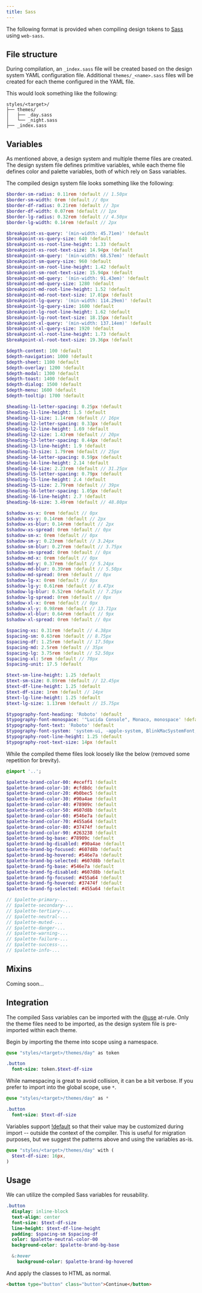 ```yaml
---
title: Sass
---
```


The following format is provided when compiling design tokens to [Sass](https://sass-lang.com) using
`web-sass`.

## File structure

During compilation, an `_index.sass` file will be created based on the design system YAML
configuration file. Additional `themes/_<name>.sass` files will be created for each theme configured
in the YAML file.

This would look something like the following:

```
styles/<target>/
├── themes/
│   ├── _day.sass
│   └── _night.sass
├── _index.sass
```

## Variables

As mentioned above, a design system and multiple theme files are created. The design system file
defines primitive variables, while each theme file defines color and palette variables, both of
which rely on Sass variables.

The compiled design system file looks something like the following:

```sass
$border-sm-radius: 0.11rem !default // 1.50px
$border-sm-width: 0rem !default // 0px
$border-df-radius: 0.21rem !default // 3px
$border-df-width: 0.07rem !default // 1px
$border-lg-radius: 0.32rem !default // 4.50px
$border-lg-width: 0.14rem !default // 2px

$breakpoint-xs-query: '(min-width: 45.71em)' !default
$breakpoint-xs-query-size: 640 !default
$breakpoint-xs-root-line-height: 1.33 !default
$breakpoint-xs-root-text-size: 14.94px !default
$breakpoint-sm-query: '(min-width: 68.57em)' !default
$breakpoint-sm-query-size: 960 !default
$breakpoint-sm-root-line-height: 1.42 !default
$breakpoint-sm-root-text-size: 15.94px !default
$breakpoint-md-query: '(min-width: 91.43em)' !default
$breakpoint-md-query-size: 1280 !default
$breakpoint-md-root-line-height: 1.52 !default
$breakpoint-md-root-text-size: 17.01px !default
$breakpoint-lg-query: '(min-width: 114.29em)' !default
$breakpoint-lg-query-size: 1600 !default
$breakpoint-lg-root-line-height: 1.62 !default
$breakpoint-lg-root-text-size: 18.15px !default
$breakpoint-xl-query: '(min-width: 137.14em)' !default
$breakpoint-xl-query-size: 1920 !default
$breakpoint-xl-root-line-height: 1.73 !default
$breakpoint-xl-root-text-size: 19.36px !default

$depth-content: 100 !default
$depth-navigation: 1000 !default
$depth-sheet: 1100 !default
$depth-overlay: 1200 !default
$depth-modal: 1300 !default
$depth-toast: 1400 !default
$depth-dialog: 1500 !default
$depth-menu: 1600 !default
$depth-tooltip: 1700 !default

$heading-l1-letter-spacing: 0.25px !default
$heading-l1-line-height: 1.5 !default
$heading-l1-size: 1.14rem !default // 16px
$heading-l2-letter-spacing: 0.33px !default
$heading-l2-line-height: 1.69 !default
$heading-l2-size: 1.43rem !default // 20px
$heading-l3-letter-spacing: 0.44px !default
$heading-l3-line-height: 1.9 !default
$heading-l3-size: 1.79rem !default // 25px
$heading-l4-letter-spacing: 0.59px !default
$heading-l4-line-height: 2.14 !default
$heading-l4-size: 2.23rem !default // 31.25px
$heading-l5-letter-spacing: 0.79px !default
$heading-l5-line-height: 2.4 !default
$heading-l5-size: 2.79rem !default // 39px
$heading-l6-letter-spacing: 1.05px !default
$heading-l6-line-height: 2.7 !default
$heading-l6-size: 3.49rem !default // 48.80px

$shadow-xs-x: 0rem !default // 0px
$shadow-xs-y: 0.14rem !default // 2px
$shadow-xs-blur: 0.14rem !default // 2px
$shadow-xs-spread: 0rem !default // 0px
$shadow-sm-x: 0rem !default // 0px
$shadow-sm-y: 0.23rem !default // 3.24px
$shadow-sm-blur: 0.27rem !default // 3.75px
$shadow-sm-spread: 0rem !default // 0px
$shadow-md-x: 0rem !default // 0px
$shadow-md-y: 0.37rem !default // 5.24px
$shadow-md-blur: 0.39rem !default // 5.50px
$shadow-md-spread: 0rem !default // 0px
$shadow-lg-x: 0rem !default // 0px
$shadow-lg-y: 0.61rem !default // 8.47px
$shadow-lg-blur: 0.52rem !default // 7.25px
$shadow-lg-spread: 0rem !default // 0px
$shadow-xl-x: 0rem !default // 0px
$shadow-xl-y: 0.98rem !default // 13.71px
$shadow-xl-blur: 0.64rem !default // 9px
$shadow-xl-spread: 0rem !default // 0px

$spacing-xs: 0.31rem !default // 4.38px
$spacing-sm: 0.63rem !default // 8.75px
$spacing-df: 1.25rem !default // 17.50px
$spacing-md: 2.5rem !default // 35px
$spacing-lg: 3.75rem !default // 52.50px
$spacing-xl: 5rem !default // 70px
$spacing-unit: 17.5 !default

$text-sm-line-height: 1.25 !default
$text-sm-size: 0.89rem !default // 12.45px
$text-df-line-height: 1.25 !default
$text-df-size: 1rem !default // 14px
$text-lg-line-height: 1.25 !default
$text-lg-size: 1.13rem !default // 15.75px

$typography-font-heading: 'Roboto' !default
$typography-font-monospace: '"Lucida Console", Monaco, monospace' !default
$typography-font-text: 'Roboto' !default
$typography-font-system: 'system-ui, -apple-system, BlinkMacSystemFont, "Segoe UI", Roboto, Helvetica, Arial, sans-serif, "Apple Color Emoji", "Segoe UI Emoji", "Segoe UI Symbol"' !default
$typography-root-line-height: 1.25 !default
$typography-root-text-size: 14px !default
```

While the compiled theme files look loosely like the below (removed some repetition for brevity).

```sass
@import '..';

$palette-brand-color-00: #eceff1 !default
$palette-brand-color-10: #cfd8dc !default
$palette-brand-color-20: #b0bec5 !default
$palette-brand-color-30: #90a4ae !default
$palette-brand-color-40: #78909c !default
$palette-brand-color-50: #607d8b !default
$palette-brand-color-60: #546e7a !default
$palette-brand-color-70: #455a64 !default
$palette-brand-color-80: #37474f !default
$palette-brand-color-90: #263238 !default
$palette-brand-bg-base: #78909c !default
$palette-brand-bg-disabled: #90a4ae !default
$palette-brand-bg-focused: #607d8b !default
$palette-brand-bg-hovered: #546e7a !default
$palette-brand-bg-selected: #607d8b !default
$palette-brand-fg-base: #546e7a !default
$palette-brand-fg-disabled: #607d8b !default
$palette-brand-fg-focused: #455a64 !default
$palette-brand-fg-hovered: #37474f !default
$palette-brand-fg-selected: #455a64 !default

// $palette-primary-...
// $palette-secondary-...
// $palette-tertiary-...
// $palette-neutral-...
// $palette-muted-...
// $palette-danger-...
// $palette-warning-...
// $palette-failure-...
// $palette-success-...
// $palette-info-...
```

## Mixins

Coming soon...

## Integration

The compiled Sass variables can be imported with the
[@use](https://sass-lang.com/documentation/at-rules/use) at-rule. Only the theme files need to be
imported, as the design system file is pre-imported within each theme.

Begin by importing the theme into scope using a namespace.

```sass
@use "styles/<target>/themes/day" as token

.button
  font-size: token.$text-df-size
```

While namespacing is great to avoid collision, it can be a bit verbose. If you prefer to import into
the global scope, use `*`.

```sass
@use "styles/<target>/themes/day" as *

.button
  font-size: $text-df-size
```

Variables support [!default](https://sass-lang.com/documentation/variables) so that their value may
be customized during import -- outside the context of the compiler. This is useful for migration
purposes, but we suggest the patterns above and using the variables as-is.

```sass
@use "styles/<target>/themes/day" with (
  $text-df-size: 16px,
)
```

## Usage

We can utilize the compiled Sass variables for reusability.

```sass
.button
  display: inline-block
  text-align: center
  font-size: $text-df-size
  line-height: $text-df-line-height
  padding: $spacing-sm $spacing-df
  color: $palette-neutral-color-00
  background-color: $palette-brand-bg-base

  &:hover
    background-color: $palette-brand-bg-hovered
```

And apply the classes to HTML as normal.

```html
<button type="button" class="button">Continue</button>
```
